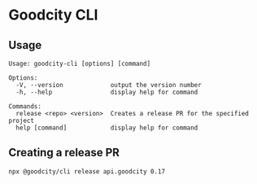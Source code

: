 # Goodcity CLI

## Usage

```
Usage: goodcity-cli [options] [command]

Options:
  -V, --version             output the version number
  -h, --help                display help for command

Commands:
  release <repo> <version>  Creates a release PR for the specified project
  help [command]            display help for command
```

## Creating a release PR

```bash
npx @goodcity/cli release api.goodcity 0.17
```
